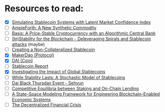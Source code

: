# Resources to read:

 * [x] [Simulating Stablecoin Systems with Latent Market Confidence Index](https://papers.ssrn.com/sol3/papers.cfm?abstract_id=3508036)
 * [ ] [AmpleForth: A New Synthetic Commodity](https://drive.google.com/file/d/1I-NmSnQ6E7wY1nyouuf-GuDdJWNCnJWl/view)
 * [ ] [Basis: A Price-Stable Cryptocurrency with an Algorithmic Central Bank](https://www.basis.io/basis_whitepaper_en.pdf)
 * [ ] [(In)Stability for the Blockchain - Deleveraging Spirals and Stablecoin attacks](https://arxiv.org/abs/1906.02152) (maybe)
 * [ ] [Creating a Non-Collateralized Stablecoin](https://levelup.gitconnected.com/creating-a-non-collateralized-stablecoin-82fb1258647e)
 * [x] [MakerDao (Protocol)](https://makerdao.com/whitepaper/White%20Paper%20-The%20Maker%20Protocol_%20MakerDAO%E2%80%99s%20Multi-Collateral%20Dai%20(MCD)%20System-FINAL-%20021720.pdf)
 * [x] [DAI (Coin)](https://makerdao.com/whitepaper/DaiDec17WP.pdf)
 * [ ] [Stablecoin Report](https://download.blockdata.tech/blockdata-stablecoin-report-blockchain-technology.pdf)
 * [x] [Investigating the Impact of Global Stablecoins](https://www.bis.org/cpmi/publ/d187.pdf)
 * [ ] [While Stability Lasts: A Stochastic Model of Stablecoins](https://arxiv.org/abs/2004.01304)
 * [ ] [Dai Black Thursday Event - Sehyun](https://docs.google.com/document/d/17cY5HvQ2F2JdF1oYVkyUW29kaGhDzP8VTa6maXgxtg/edit?usp=sharing)
 * [ ] [Competitive Equilibria between Staking and On-Chain Lending](https://arxiv.org/pdf/2001.00919v1.pdf)
 * [ ] [A State-Space Modeling Framework for Engineering Blockchain-Enabled Economic Systems](https://arxiv.org/abs/1807.00955)
 * [ ] [The Decentralized Financial Crisis](https://arxiv.org/abs/2002.08099)
